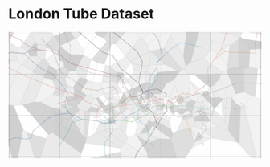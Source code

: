 # London Tube Dataset

![London tubemap](https://raw.githubusercontent.com/xavierroma/london-tube/master/thumbnail.png)

